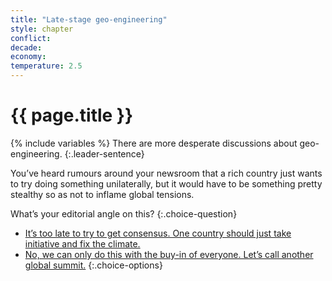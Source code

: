 ```yaml
---
title: "Late-stage geo-engineering"
style: chapter
conflict: 
decade: 
economy: 
temperature: 2.5
---
```


<h1>{{ page.title }}</h1>

{% include variables %}
There are more desperate discussions about geo-engineering. 
{:.leader-sentence}

You’ve heard rumours around your newsroom that a rich country just wants to try doing something unilaterally, but it would have to be something pretty stealthy so as not to inflame global tensions.

What’s your editorial angle on this?
{:.choice-question}

- [It’s too late to try to get consensus. One country should just take initiative and fix the climate.](chapter_geo-engineering-fail.html)
- [No, we can only do this with the buy-in of everyone. Let’s call another global summit.](chapter_3-degree-shocks.html)
{:.choice-options}

